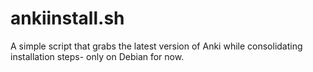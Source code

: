 # ankiinstall.sh
A simple script that grabs the latest version of Anki while consolidating installation steps- only on Debian for now.
